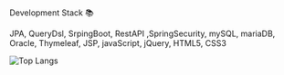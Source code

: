 Development Stack 📚


JPA, QueryDsl, SrpingBoot, RestAPI ,SpringSecurity, mySQL, mariaDB, Oracle, Thymeleaf, JSP, javaScript, jQuery, HTML5, CSS3


![Top Langs](https://github-readme-stats.vercel.app/api/top-langs/?username=hana0627&layout=compact)

